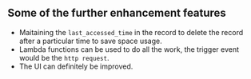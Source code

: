 ## Some of the further enhancement features

* Maitaining the `last_accessed_time`  in the record to delete the record after a particular time to save space usage.
* Lambda functions can be used to do all the work, the trigger event would be the `http request`.
* The UI can definitely be improved.